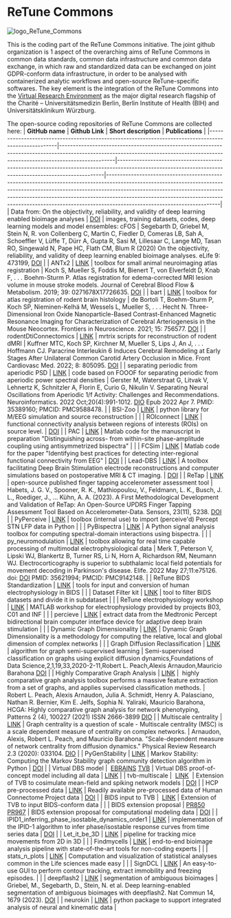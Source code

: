 # ReTune Commons

![logo_ReTune_Commons](https://github.com/retune-commons/.github/assets/72917013/9d1e70da-bd2a-46d8-9fe1-28b8d2edcf13#center)

This is the coding part of the ReTune Commons initiative.
The joint github organization is 1 aspect of the overarching aims of ReTune Commons in common data standards, common data infrastructure and common data exchange,
in which raw and standardized data can be exchanged on joint GDPR-conform data infrastructure, in order to be analysed with containerized analytic workflows and open-source ReTune-specific softwares.
The key element is the integration of the ReTune Commons into the [Virtual Research Environment](https://vre.charite.de/vre/) as the major digital research flagship of the Charité – Universitätsmedizin Berlin, Berlin Institute of Health (BIH) and Universitätsklinikum Würzburg.

The open-source coding repositories of ReTune Commons are collected here:
| **GitHub name**                                                                                     | **Github Link**                                                                                                                                                                | **Short description**                                                                                                                                 | **Publications**                                                                                                                                                                                                                                                                                                                                                |
|-----------------------------------------------------------------------------------------------------|--------------------------------------------------------------------------------------------------------------------------------------------------------------------------------|-------------------------------------------------------------------------------------------------------------------------------------------------------|-----------------------------------------------------------------------------------------------------------------------------------------------------------------------------------------------------------------------------------------------------------------------------------------------------------------------------------------------------------------|
| Data from: On the objectivity, reliability, and validity of deep learning enabled bioimage analyses | [DOI](https://datadryad.org/stash/dataset/doi:10.5061/dryad.4b8gtht9d)                                                                                                                | images, training datasets, codes, deep learning models and model ensembles: cFOS                                                                      | Segebarth D, Griebel M, Stein N, R. von Collenberg C, Martin C, Fiedler D, Comeras LB, Sah A, Schoeffler V, Lüffe T, Dürr A, Gupta R, Sasi M, Lillesaar C, Lange MD, Tasan RO, Singewald N, Pape HC, Flath CM, Blum R (2020) On the objectivity, reliability, and validity of deep learning enabled bioimage analyses. eLife 9: 473199, [DOI](https://doi.org/10.7554/eLife.59780) |
| ANTx2                                                                                               | [LINK](https://github.com/ChariteExpMri/antx2)                                                                                                                                         | toolbox for small animal neuroimaging atlas registration                                                                                              | Koch S, Mueller S, Foddis M, Bienert T, von Elverfeldt D, Knab F, . . . Boehm-Sturm P. Atlas registration for edema-corrected MRI lesion volume in mouse stroke models. Journal of Cerebral Blood Flow & Metabolism. 2019; 39: 0271678X17726635. [DOI](https://dx.doi.org/10.1177/0271678X17726635.)                                                                   |
| bart                                                                                                | [LINK](https://github.com/ChariteExpMri/bart)                                                                                                                                          | toolbox for atlas registration of rodent brain histology                                                                                              | de Bortoli T, Boehm-Sturm P, Koch SP, Nieminen-Kelhä M, Wessels L, Mueller S, . . . Hecht N. Three-Dimensional Iron Oxide Nanoparticle-Based Contrast-Enhanced Magnetic Resonance Imaging for Characterization of Cerebral Arteriogenesis in the Mouse Neocortex. Frontiers in Neuroscience. 2021; 15: 756577. [DOI](https://dx.doi.org/10.3389/fnins.2021.756577.)    |
| rodentDtiConnectomics                                                                               | [LINK](https://github.com/ChariteExpMri/rodentDtiConnectomics)                                                                                                                         | mrtrix scripts for reconstruction of rodent dMRI                                                                                                      | Kuffner MTC, Koch SP, Kirchner M, Mueller S, Lips J, An J, . . . Hoffmann CJ. Paracrine Interleukin 6 Induces Cerebral Remodeling at Early Stages After Unilateral Common Carotid Artery Occlusion in Mice. Front Cardiovasc Med. 2022; 8: 805095. [DOI](https://dx.doi.org/10.3389/fcvm.2021.805095.)                                                                 |
| separating periodic from aperiodic PSD                                                              | [LINK](https://github.com/moritz-gerster/separating_periodic_from_aperiodic_PSDs)                                                                                                      | code based on FOOOF for separating periodic from aperiodic power spectral densities                                                                   | Gerster M, Waterstraat G, Litvak V, Lehnertz K, Schnitzler A, Florin E, Curio G, Nikulin V. Separating Neural Oscillations from Aperiodic 1/f Activity: Challenges and Recommendations. Neuroinformatics. 2022 Oct;20(4):991-1012. [DIO](https://doi.org/10.1007/s12021-022-09581-8.) Epub 2022 Apr 7. PMID: 35389160; PMCID: PMC9588478.                                         |
| BSI-Zoo                                                                                             | [LINK](https://github.com/braindatalab/BSI-Zoo)                                                                                                                                        | python library for M/EEG simulation and source reconstruction                                                                                         |                                                                                                                                                                                                                                                                                                                                                                 |
| ROIconnect                                                                                          | [LINK](https://github.com/sccn/roiconnect)                                                                                                                                             | functional connectivity analysis between regions of interests (ROIs) on source level.                                                                 | [DOI](https://www.sciencedirect.com/science/article/pii/S1053811923003695)                                                                                                                                                                                                                                                                                             |
| PAC                                                                                                 | [LINK](https://github.com/fpellegrini/PAC)                                                                                                                                             | Matlab code for the manuscript in preparation "Distinguishing across- from within-site phase-amplitude coupling using antisymmetrized bispectra"      |                                                                                                                                                                                                                                                                                                                                                                 |
| FCSim                                                                                               | [LINK](https://github.com/fpellegrini/FCsim)                                                                                                                                           | Matlab code for the paper "Identifying best practices for detecting inter-regional functional connectivity from EEG"                                  | [DOI](https://www.sciencedirect.com/science/article/pii/S1053811923003695)                                                                                                                                                                                                                                                                                             |
| Lead-DBS                                                                                            | [LINK](https://github.com/netstim/leaddbs)                                                                                                                                             | A toolbox facilitating Deep Brain Stimulation electrode reconstructions and computer simulations based on postoperative MRI & CT imaging.             | [DOI](https://doi.org/10.1016/j.neuroimage.2018.08.068)                                                                                                                                                                                                                                                                                                                |
| ReTap                                                                                               | [LINK](https://github.com/jgvhabets/ReTap)                                                                                                                                             | open-source published finger tapping accelerometer assessment tool                                                                                    | Habets, J. G. V., Spooner, R. K., Mathiopoulou, V., Feldmann, L. K., Busch, J. L., Roediger, J., … Kühn, A. A. (2023). A First Methodological Development and Validation of ReTap: An Open-Source UPDRS Finger Tapping Assessment Tool Based on Accelerometer-Data. Sensors, 23(11), 5238. [DOI](https://doi.org/10.3390/s23115238)                                               |
| PyPerceive                                                                                          | [LINK](https://github.com/jgvhabets/PyPerceive)                                                                                                                                        | toolbox (internal use) to import (perceive'd) Percept STN LFP data in Python                                                                          |                                                                                                                                                                                                                                                                                                                                                                 |
| PyBispectra                                                                                         | [LINK](https://github.com/braindatalab/PyBispectra)                                                                                                                                    | A Python signal analysis toolbox for computing spectral-domain interactions using bispectra.                                                          |                                                                                                                                                                                                                                                                                                                                                                 |
| py_neuromodulation                                                                                  | [LINK](https://github.com/neuromodulation/py_neuromodulation)                                                                                                                          | toolbox allowing for real time capable processing of multimodal electrophysiological data                                                             | Merk T, Peterson V, Lipski WJ, Blankertz B, Turner RS, Li N, Horn A, Richardson RM, Neumann WJ. Electrocorticography is superior to subthalamic local field potentials for movement decoding in Parkinson's disease. Elife. 2022 May 27;11:e75126. doi: [DOI](https://doi.org/10.7554/eLife.75126.) PMID: 35621994; PMCID: PMC9142148.                                                 |
| ReTune BIDS Standardization                                                                         | [LINK](https://github.com/retune-commons/INF/tree/master/BIDS_standardization)                                                                                                         | tools for input and conversion of human electrophysiology in BIDS                                                                                     |                                                                                                                                                                                                                                                                                                                                                                 |
| Dataset Filter kit                                                                                  | [LINK](https://github.com/retune-commons/INF/tree/master/Dataset_Filter_Kit)                                                                                                           | tool to filter BIDS datasets and divide it in subdataset                                                                                              |                                                                                                                                                                                                                                                                                                                                                                 |
| ReTune electrophysiology workshop                                                                   | [LINK](https://github.com/retune-commons/InvasiveElectrophysiologyWorkshop_I)                                                                                                          | MATLAB workshop for electrophysiology provided by projects B03, C01 and INF                                                                           |                                                                                                                                                                                                                                                                                                                                                                 |
| percieve                                                                                            | [LINK](https://github.com/neuromodulation/perceive)                                                                                                                                    | extract data from the Medtronic Percept bidirectional brain computer interface device for adaptive deep brain stimulation                             |                                                                                                                                                                                                                                                                                                                                                                 |
| Dynamic Graph Dimensionality                                                                        | [LINK](https://github.com/barahona-research-group/DynGDim)                                                                                                                             | Dynamic Graph Dimensionality is a methodology for computing the relative, local and global dimension of complex networks                              |                                                                                                                                                                                                                                                                                                                                                                 |
| Graph Diffusion Reclassification                                                                    | [LINK](https://github.com/barahona-research-group/GDR)                                                                                                                                 | algorithm for graph semi-supervised learning                                                                                                          | Semi-supervised classification on graphs using explicit diffusion dynamics,Foundations of Data Science,2,1,19,33,2020-2-11,Robert L. Peach,Alexis Arnaudon,Mauricio Barahona [DOI](https://arxiv.org/abs/1909.11117)                                                                                                                                                                                   |
| Highly Comparative Graph Analysis                                                                   | [LINK](https://github.com/barahona-research-group/hcga)                                                                                                                                |  highly comparative graph analysis toolbox performs a massive feature extraction from a set of graphs, and applies supervised classification methods. | Robert L. Peach, Alexis Arnaudon, Julia A. Schmidt, Henry A. Palasciano, Nathan R. Bernier, Kim E. Jelfs, Sophia N. Yaliraki, Mauricio Barahona, HCGA: Highly comparative graph analysis for network phenotyping, Patterns 2 (4), 100227 (2021) ISSN 2666-3899 [DIO](https://doi.org/10.1016/j.patter.2021.100227)                                                                                                  |
| Multiscale centrality                                                                               | [LINK](https://github.com/barahona-research-group/MultiscaleCentrality)                                                                                                                | Graph centrality is a question of scale - Multiscale centrality (MSC) is a scale dependent measure of centrality on complex networks.                 | Arnaudon, Alexis, Robert L. Peach, and Mauricio Barahona. "Scale-dependent measure of network centrality from diffusion dynamics." Physical Review Research 2.3 (2020): 033104. [DIO](https://doi.org/10.1103/PhysRevResearch.2.033104)                                                                                                                                                                                 |
| PyGenStability                                                                                      | [LINK](https://github.com/barahona-research-group/PyGenStability)                                                                                                                      | Markov Stability: Computing the Markov Stability graph community detection algorithm in Python                                                        | [DOI](https://arxiv.org/abs/2303.05385v1)                                                                                                                                                                                                                                                                                                                              |
| Virtual DBS model                                                                                   |  [EBRAINS](https://search.kg.ebrains.eu/?category=Model&q=meier#4efb127d-8393-4c97-b955-90f2c492b526) [TVB](https://github.com/the-virtual-brain/tvb-multiscale/tree/Meier_etal_ExpNeur2021) | Virtual DBS proof-of-concept model including all data                                                                                                 | [LINK](https://doi.org/10.1016/j.expneurol.2022.114111)                                                                                                                                                                                                                                                                                                                 |
| tvb-multiscale                                                                                      |  [LINK](https://github.com/the-virtual-brain/tvb-multiscale)                                                                                                                           | Extension of TVB to cosimulate mean-field and spiking network models                                                                                  | [DOI](https://doi.org/10.1016/j.neuroimage.2022.118973)                                                                                                                                                                                                                                                                                                                |
| HCP pre-processed data                                                                              | [LINK](https://search.kg.ebrains.eu/?category=Dataset#88507924-8509-419f-8900-109accf1414b)                                                                                            | Readily available pre-processed data of Human Connectome Project data                                                                                 | [DOI](https://www.nature.com/articles/s41467-023-38626-y)                                                                                                                                                                                                                                                                                                              |
| BIDS input to TVB                                                                                   |  [LINK](https://github.com/the-virtual-brain/tvb-root/pull/518)                                                                                                                        | Extension of TVB to input BIDS-conform data                                                                                                           |                                                                                                                                                                                                                                                                                                                                                                 |
| BIDS extension proposal                                                                             | [PR850](https://github.com/bids-standard/bids-specification/pull/850) [PR967](https://github.com/bids-standard/bids-specification/pull/967)                                                      | BIDS extension proposal for computational modeling data                                                                                               | [DOI](https://zenodo.org/record/7962032)                                                                                                                                                                                                                                                                                                                               |
| IPID1_inferring_phase_isostable_dynamics_order1                                                     | [LINK](https://github.com/KlausMau/IPID1_inferring_phase_isostable_dynamics_order1)                                                                                                    | implementation of the IPID-1 algorithm to infer phase/isostable response curves from time series data                                                 | [DOI](https://doi.org/10.1088/1367-2630/aca70a)                                                                                                                                                                                                                                                                                                                        |
| Let_it_be_3D                                                                                        | [LINK](https://github.com/retune-commons/let_it_be_3D)                                                                                                                                 | pipeline for tracking mice movements from 2D in 3D                                                                                                    |                                                                                                                                                                                                                                                                                                                                                                 |
| Findmycells                                                                                         | [LINK](https://github.com/Defense-Circuits-Lab/findmycells)                                                                                                                            | end-to-end bioimage analysis pipeline with state-of-the-art tools for non-coding experts                                                              |                                                                                                                                                                                                                                                                                                                                                                 |
| stats_n_plots                                                                                       | [LINK](https://github.com/Defense-Circuits-Lab/stats_n_plots)                                                                                                                          | Computation and visualization of statistical analyses common in the Life sciences made easy                                                           |                                                                                                                                                                                                                                                                                                                                                                 |
| SignDCL                                                                                             | [LINK](https://github.com/JSignoretGenest/SignDCL)                                                                                                                                     | An easy-to-use GUI to perform contour tracking, extract immobility and freezing episodes.                                                             |                                                                                                                                                                                                                                                                                                                                                                 |
| deepflash2                                                                                          | [LINK](https://github.com/matjesg/deepflash2)                                                                                                                                          | segmentation of ambiguous bioimages                                                                                                                   | Griebel, M., Segebarth, D., Stein, N. et al. Deep learning-enabled segmentation of ambiguous bioimages with deepflash2. Nat Commun 14, 1679 (2023). [DOI](https://doi.org/10.1038/s41467-023-36960-9)                                                                                                                                                                  |
| neurokin                                                                                            | [LINK](https://github.com/WengerLab/neurokin)                                                                                                                                          | python package to support integrated analysis of neural and kinematic data                                                                            |
